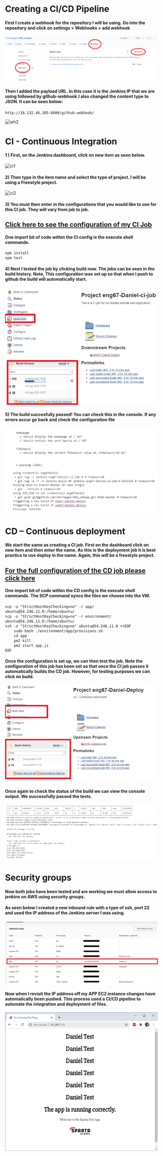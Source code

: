 # Creating a CI/CD Pipeline

#### First I create a webhook for the repository I will be using. Go into the repository and click on settings > Webhooks > add webhook

![wh1](images/wh1.png)

#### Then I added the payload URL. In this case it is the Jenkins IP that we are using followed by github-webhook.I also changed the content type to JSON. It can be seen below:
``` http://18.132.46.105:8080/github-webhook/ ```

![wh2](images/wh2.png)

# CI - Continuous Integration

#### 1 ) First, on the Jenkins dashboard, click on new item as seen below.

![ci1](images/ci1.png)

#### 2) Then type in the item name and select the type of project. I will be using a Freestyle project.

![ci2](images/ci2.png)

#### 3) You must then enter in the configurations that you would like to use for this CI job. They will vary from job to job.

## [Click here to see the configuration of my CI Job](https://github.com/DanTeegan/AWS_webapp/blob/master/CI-CD%20Configuration/CI_config.pdf)

#### One import bit of code within the CI config is the execute shell commands.

``` cd app
npm install
npm test
 ```  

#### 4) Next I tested the job by clicking build now. The jobs can be seen in the build history. Note, This configuration was set up so that when I push to github the build will automatically start.

![ci3](images/ci3.png)

#### 5) The build succesfully passed! You can check this in the console. If any errors occur go back and check the configuration file

![ci4](images/ci4.png)


# CD – Continuous deployment

#### We start the same as creating a CI job. First on the dashboard click on new item and then enter the name. As this is the deployment job it is best practice to use deploy in the name. Again, this will be a freestyle project.

## [For the full configuration of the CD job please click here](https://github.com/DanTeegan/AWS_webapp/blob/master/CI-CD%20Configuration/CD_config.pdf)

#### One import bit of code within the CD config is the execute shell commands. The SCP command syncs the files we choose into the VM.

```
scp -o "StrictHostKeyChecking=no" -r app/ ubuntu@54.246.11.0:/home/ubuntu/
scp -o "StrictHostKeyChecking=no" -r environment/ ubuntu@54.246.11.0:/home/ubuntu/
ssh -o "StrictHostKeyChecking=no" ubuntu@54.246.11.0 <<EOF
    sudo bash ./environment/app/provisions.sh
    cd app
    pm2 kill
    pm2 start app.js
EOF
```

#### Once the configuration is set up, we can then test the job. Note the configuration of this job has been set so that once the CI job passes it automatically builds the CD job. However, for testing purposes we can click on build.

![cd1](images/cd1.png)

#### Once again to check the status of the build we can view the console output. We successfully passed the tests.

![cd2](images/cd2.png)


# Security groups

#### Now both jobs have been tested and are working we must allow access to jenkins on AWS using security groups.

#### As seen below I created a new inbound rule with a type of ssh, port 22 and used the IP address of the Jenkins server I was using.

![sg1](images/sg1.png)


#### Now when I revisit the IP address off my APP EC2 instance changes have automatically been pushed. This process used a CI/CD pipeline to automate the integration and deployment of files.

![sg2](images/sg2.png)
